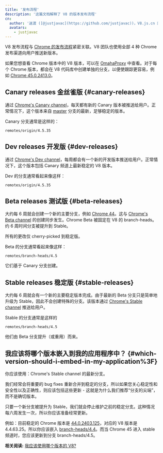 ```yaml
---
title: '发布流程'
description: '这篇文档解释了 V8 的版本发布流程'
cn:
  author: '迷渡 ([@justjavac](https://github.com/justjavac))，V8.js.cn 站长'
  avatars:
    - justjavac
---
```


V8 发布流程与 [Chrome 的发布流程](https://www.chromium.org/getting-involved/dev-channel)紧密关联。V8 团队也使用全部 4 种 Chrome 发布渠道向用户推送新版本。

如果您想查看 Chrome 版本中的 V8 版本，可以在 [OmahaProxy](https://omahaproxy.appspot.com/) 中查看。对于每个 Chrome 版本，都会在 V8 代码库中创建单独的分支，以便使跟踪更容易，例如 [Chrome 45.0.2413.0](https://chromium.googlesource.com/v8/v8.git/+/chromium/2413)。

## Canary releases 金丝雀版 {#canary-releases}

通过 [Chrome's Canary channel](https://www.google.com/chrome/browser/canary.html?platform=win64)，每天都有新的 Canary 版本被推送给用户。正常情况下，这个版本来自 [master](https://chromium.googlesource.com/v8/v8.git/+/roll) 分支的最新，足够稳定的版本。

Canary 分支通常是这样的：

```
remotes/origin/4.5.35
```

## Dev releases 开发版 {#dev-releases}

通过 [Chrome's Dev channel](https://www.google.com/chrome/browser/desktop/index.html?extra=devchannel&platform=win64)，每周都会有一个新的开发版本推送给用户。正常情况下，这个版本包括 Canary 频道上最新稳定的 V8 版本。

Dev 的分支通常看起来像这样：

```
remotes/origin/4.5.35
```

## Beta releases 测试版 {#beta-releases}

大约每 6 周就会创建一个新的主要分支，例如 [Chrome 44](https://chromium.googlesource.com/v8/v8.git/+log/branch-heads/4.4)。这与 [Chrome's Beta channel](https://www.google.com/chrome/browser/beta.html?platform=win64) 的创建同步发生。Chrome Beta 被固定在 V8 的 branch-heads。约 6 周时间分支被提升到 Stable。

所有的更改仅 cherry-picked 到稳定版。

Beta 的分支通常看起来像这样：

```
remotes/branch-heads/4.5
```

它们基于 Canary 分支创建。

## Stable releases 稳定版 {#stable-releases}

大约每 6 周就会有一个新的主要稳定版本完成。由于最新的 Beta 分支只是简单地升级为 Stable，因此不会创建特殊的分支。该版本通过 [Chrome's Stable channel](https://www.google.com/chrome/browser/desktop/index.html?platform=win64) 推送给用户。

Stable 的分支通常是这样的

```
remotes/branch-heads/4.5
```

他们由 Beta 分支提升（或重用）而来。

## 我应该将哪个版本嵌入到我的应用程序中？ {#which-version-should-i-embed-in-my-application%3F}

你应该使用：Chrome's Stable channel 的最新分支。

我们经常会将重要的 bug fixes 重新合并到稳定的分支，所以如果您关心稳定性和安全性以及正确性，则应该包括这些更新 - 这就是为什么我们推荐“分支的尖端”，而不是确切版本。

只要一个新分支被提升为 Stable，我们就会停止维护之前的稳定分支。这种情况每六周发生一次，所以你应该准备经常更新。

例如：目前稳定的 Chrome 版本是 [44.0.2403.125](https://omahaproxy.appspot.com)，对应的 V8 版本是 4.4.63.25。所以你应该嵌入 [branch-heads/4.4](https://chromium.googlesource.com/v8/v8.git/+/branch-heads/4.4)。而当 Chrome 45 进入 stable 频道时，您应该更新到分支 branch-heads/4.5。

**相关阅读:** [我应该使用哪个版本的 V8?](/docs/version-numbers#which-v8-version-should-i-use%3F)
